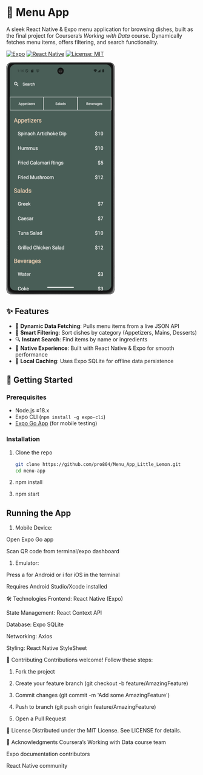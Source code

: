 # 🍔 Menu App

A sleek React Native & Expo menu application for browsing dishes, built as the final project for Coursera’s *Working with Data* course. Dynamically fetches menu items, offers filtering, and search functionality.

[![Expo](https://img.shields.io/badge/Expo-53.0.9-000.svg?style=flat&logo=EXPO)](https://expo.io/)
[![React Native](https://img.shields.io/badge/React_Native-0.79.2-61dafb.svg?style=flat&logo=react)](https://reactnative.dev/)
[![License: MIT](https://img.shields.io/badge/License-MIT-blue.svg)](https://opensource.org/licenses/MIT)


![App Preview](/screenshots/app_preview.gif)

## ✨ Features

- 📡 **Dynamic Data Fetching**: Pulls menu items from a live JSON API
- 🎯 **Smart Filtering**: Sort dishes by category (Appetizers, Mains, Desserts)
- 🔍 **Instant Search**: Find items by name or ingredients
- 📱 **Native Experience**: Built with React Native & Expo for smooth performance
- 💾 **Local Caching**: Uses Expo SQLite for offline data persistence

## 🚀 Getting Started

### Prerequisites

- Node.js ≥18.x
- Expo CLI (`npm install -g expo-cli`)
- [Expo Go App](https://expo.dev/client) (for mobile testing)

### Installation

1. Clone the repo
   ```bash
   git clone https://github.com/pro804/Menu_App_Little_Lemon.git
   cd menu-app

2. npm install

3. npm start

## Running the App

1. Mobile Device:

Open Expo Go app

Scan QR code from terminal/expo dashboard

1. Emulator:

Press a for Android or i for iOS in the terminal

Requires Android Studio/Xcode installed

🛠️ Technologies
Frontend: React Native (Expo)

State Management: React Context API

Database: Expo SQLite

Networking: Axios

Styling: React Native StyleSheet

🤝 Contributing
Contributions welcome! Follow these steps:

1. Fork the project

2. Create your feature branch (git checkout -b feature/AmazingFeature)

3. Commit changes (git commit -m 'Add some AmazingFeature')

4. Push to branch (git push origin feature/AmazingFeature)

5. Open a Pull Request

📜 License
Distributed under the MIT License. See LICENSE for details.

🙏 Acknowledgments
Coursera’s Working with Data course team

Expo documentation contributors

React Native community



